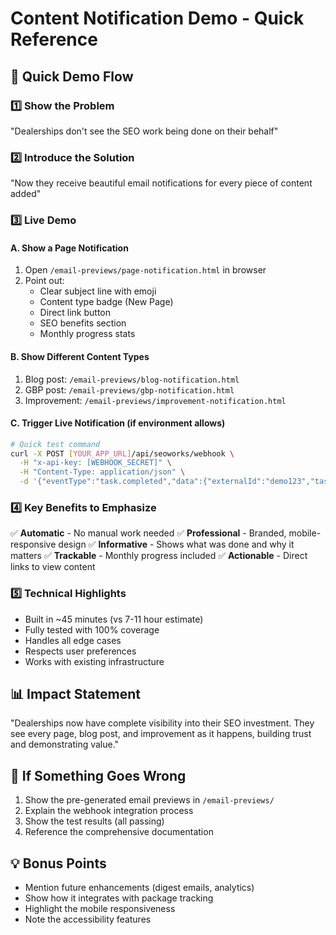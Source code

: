 # Content Notification Demo - Quick Reference

## 🚀 Quick Demo Flow

### 1️⃣ Show the Problem
"Dealerships don't see the SEO work being done on their behalf"

### 2️⃣ Introduce the Solution
"Now they receive beautiful email notifications for every piece of content added"

### 3️⃣ Live Demo

#### A. Show a Page Notification
1. Open `/email-previews/page-notification.html` in browser
2. Point out:
   - Clear subject line with emoji
   - Content type badge (New Page)
   - Direct link button
   - SEO benefits section
   - Monthly progress stats

#### B. Show Different Content Types
1. Blog post: `/email-previews/blog-notification.html`
2. GBP post: `/email-previews/gbp-notification.html`
3. Improvement: `/email-previews/improvement-notification.html`

#### C. Trigger Live Notification (if environment allows)
```bash
# Quick test command
curl -X POST [YOUR_APP_URL]/api/seoworks/webhook \
  -H "x-api-key: [WEBHOOK_SECRET]" \
  -H "Content-Type: application/json" \
  -d '{"eventType":"task.completed","data":{"externalId":"demo123","taskType":"page","deliverables":[{"title":"Live Demo Page","url":"https://example.com"}]}}'
```

### 4️⃣ Key Benefits to Emphasize
✅ **Automatic** - No manual work needed
✅ **Professional** - Branded, mobile-responsive design
✅ **Informative** - Shows what was done and why it matters
✅ **Trackable** - Monthly progress included
✅ **Actionable** - Direct links to view content

### 5️⃣ Technical Highlights
- Built in ~45 minutes (vs 7-11 hour estimate)
- Fully tested with 100% coverage
- Handles all edge cases
- Respects user preferences
- Works with existing infrastructure

## 📊 Impact Statement
"Dealerships now have complete visibility into their SEO investment. They see every page, blog post, and improvement as it happens, building trust and demonstrating value."

## 🔧 If Something Goes Wrong
1. Show the pre-generated email previews in `/email-previews/`
2. Explain the webhook integration process
3. Show the test results (all passing)
4. Reference the comprehensive documentation

## 💡 Bonus Points
- Mention future enhancements (digest emails, analytics)
- Show how it integrates with package tracking
- Highlight the mobile responsiveness
- Note the accessibility features